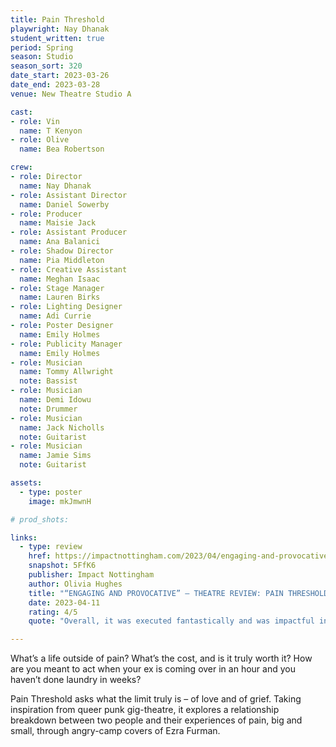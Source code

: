```yaml
---
title: Pain Threshold
playwright: Nay Dhanak
student_written: true 
period: Spring 
season: Studio 
season_sort: 320 
date_start: 2023-03-26
date_end: 2023-03-28
venue: New Theatre Studio A 

cast:
- role: Vin 
  name: T Kenyon
- role: Olive 
  name: Bea Robertson

crew: 
- role: Director
  name: Nay Dhanak
- role: Assistant Director 
  name: Daniel Sowerby
- role: Producer
  name: Maisie Jack
- role: Assistant Producer 
  name: Ana Balanici
- role: Shadow Director 
  name: Pia Middleton
- role: Creative Assistant
  name: Meghan Isaac 
- role: Stage Manager 
  name: Lauren Birks 
- role: Lighting Designer 
  name: Adi Currie 
- role: Poster Designer 
  name: Emily Holmes 
- role: Publicity Manager
  name: Emily Holmes 
- role: Musician
  name: Tommy Allwright
  note: Bassist
- role: Musician
  name: Demi Idowu
  note: Drummer
- role: Musician
  name: Jack Nicholls
  note: Guitarist
- role: Musician
  name: Jamie Sims
  note: Guitarist

assets:
  - type: poster 
    image: mkJmwnH

# prod_shots:

links:
  - type: review 
    href: https://impactnottingham.com/2023/04/engaging-and-provocative-theatre-review-pain-threshold-nottingham-new-theatre/
    snapshot: 5FfK6
    publisher: Impact Nottingham
    author: Olivia Hughes 
    title: "“ENGAGING AND PROVOCATIVE” – THEATRE REVIEW: PAIN THRESHOLD @ NOTTINGHAM NEW THEATRE"
    date: 2023-04-11
    rating: 4/5
    quote: "Overall, it was executed fantastically and was impactful in the small and intimate theatre."

---
```


What’s a life outside of pain? What’s the cost, and is it truly worth it? How are you meant to act when your ex is coming over in an hour and you haven’t done laundry in weeks?

Pain Threshold asks what the limit truly is – of love and of grief. Taking inspiration from queer punk gig-theatre, it explores a relationship breakdown between two people and their experiences of pain, big and small, through angry-camp covers of Ezra Furman.
